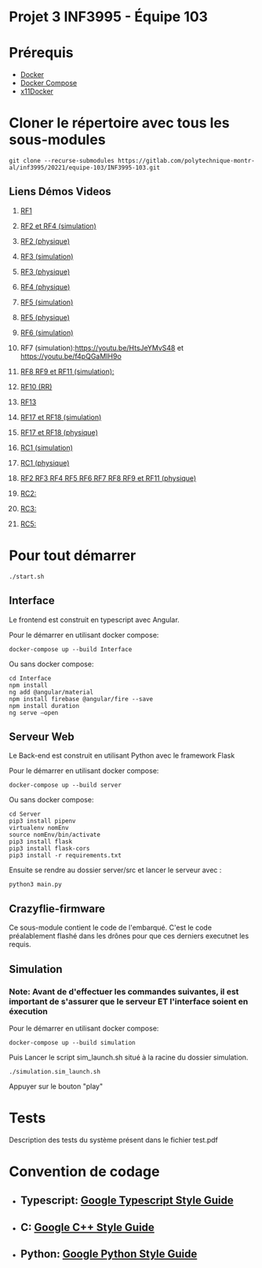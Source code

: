 # Projet 3 INF3995 - Équipe 103

# Prérequis
* [Docker](https://docs.docker.com/get-docker/)
* [Docker Compose](https://docs.docker.com/compose/install/)
* [x11Docker](https://github.com/mviereck/x11docker)

# Cloner le répertoire avec tous les sous-modules

```
git clone --recurse-submodules https://gitlab.com/polytechnique-montr-al/inf3995/20221/equipe-103/INF3995-103.git
```

## Liens Démos Videos

1. [RF1](https://youtu.be/13IK0fUkqR0)

2. [RF2 et RF4 (simulation)](https://youtu.be/DDPy3zP6av8)

3. [RF2 (physique)](https://youtu.be/0ldOjo93YiA)

4. [RF3 (simulation)](https://youtu.be/6V3i5QbMqSM)

5. [RF3 (physique)](https://youtu.be/6oj3N6FtFUk)

6. [RF4 (physique)](https://youtu.be/0ldOjo93YiA)

7. [RF5 (simulation)](https://youtu.be/_wsYKvkqE_U)

8. [RF5 (physique)](https://youtu.be/0ldOjo93YiA)

9. [RF6 (simulation)](https://youtu.be/ZjJxnp08VyY)

10. RF7 (simulation):https://youtu.be/HtsJeYMvS48 et https://youtu.be/f4pQGaMIH9o

11. [RF8 RF9 et RF11 (simulation):](https://youtu.be/wgHPegepmkc)

12. [RF10 (RR)](https://youtu.be/gvLCnpMKphQ)

13. [RF13](https://youtube.com/shorts/S4xfAArf5-k?feature=share)

14. [RF17 et RF18 (simulation)](https://youtu.be/cMP4kRYs6wc)

15. [RF17 et RF18 (physique)](https://youtu.be/hpVkW4-mHgo)

16. [RC1 (simulation)](https://www.youtube.com/watch?v=EOlxl1FAvlE)

17. [RC1 (physique)](https://youtu.be/ZCaThBH-fKE)

18. [RF2 RF3 RF4 RF5 RF6 RF7 RF8 RF9 et RF11 (physique)](https://youtu.be/435cvL4hRAc)

19. [RC2:](https://youtu.be/ZYtIfvIZdOM)

20. [RC3:](https://youtu.be/fqE2uKaNJmc)

21. [RC5:](https://youtu.be/0Ivn4ZESiYs)

# Pour tout démarrer
```
./start.sh
```

## Interface

Le frontend est construit en typescript avec Angular.

Pour le démarrer en utilisant docker compose:
```
docker-compose up --build Interface
```
Ou sans docker compose:

```
cd Interface
npm install
ng add @angular/material
npm install firebase @angular/fire --save
npm install duration
ng serve –open
```

## Serveur Web


Le Back-end est construit en utilisant Python avec le framework Flask

Pour le démarrer en utilisant docker compose:
```
docker-compose up --build server
```
Ou sans docker compose:

```
cd Server
pip3 install pipenv
virtualenv nomEnv
source nomEnv/bin/activate
pip3 install flask
pip3 install flask-cors
pip3 install -r requirements.txt
```

Ensuite se rendre au dossier server/src et lancer le serveur avec : 
```
python3 main.py
```

## Crazyflie-firmware
Ce sous-module contient le code de l'embarqué. C'est le code préalablement flashé dans les drônes pour que ces derniers executnet les requis.

## Simulation
### Note: Avant de d'effectuer les commandes suivantes, il est important de s'assurer que le serveur **ET** l'interface soient en éxecution

Pour le démarrer en utilisant docker compose:
```
docker-compose up --build simulation
```
Puis Lancer le script sim_launch.sh situé à la racine du dossier simulation.
```
./simulation.sim_launch.sh
```

Appuyer sur le bouton "play"

# Tests
Description des tests du système présent dans le fichier test.pdf

# Convention de codage

- ## Typescript: [Google Typescript Style Guide](https://google.github.io/styleguide/tsguide.html)

- ## C: [Google C++ Style Guide](https://google.github.io/styleguide/cppguide.html)

- ## Python: [Google Python Style Guide](https://google.github.io/styleguide/pyguide.html)
